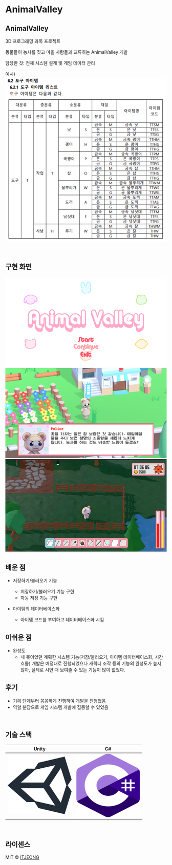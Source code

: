 # AnimalValley

## AnimalValley

3D 프로그래밍 과목 프로젝트

동물들이 농사를 짓고 마을 사람들과 교류하는 AnimalValley 개발

담당한 것: 전체 시스템 설계 및 게임 데이터 관리

예시) <br>
<img src=".images/item.png">

<br>

## 구현 화면

<img src=".images/title.png">
<br>
<img src=".images/ingame.png">
<br>
<img src=".images/ingame_2.png">
<br>


## 배운 점

<p align="justify">
    
- 저장하기/불러오기 기능
    - 저장하기/불러오기 기능 구현
    - 자동 저장 기능 구현

- 아이템의 데이터베이스화
    - 아이템 코드를 부여하고 데이터베이스화 시킴

</p>

## 아쉬운 점
<p align="justify">
    
- 완성도
    - 내 몫이었던 계획한 시스템 기능(저장/불러오기, 아이템 데이터베이스화, 시간 흐름) 개발은 예정대로 진행되었으나 캐릭터 조작 등의 기능의 완성도가 높지 않아, 실제로 시연 때 보여줄 수 있는 기능이 많이 없었다.
</p>

## 후기
<p align="justify">

- 기획 단계부터 꼼꼼하게 진행하여 개발을 진행했음
- 역할 분담으로 게임 시스템 개발에 집중할 수 있었음

</p>

<br>



## 기술 스택

| Unity | C# |
| :--------: | :--------: |
|   <img src="https://raw.githubusercontent.com/ITJEONG-DEV/README/main/.images/unity.png" width="200" height="180"/>   |   <img src="https://raw.githubusercontent.com/ITJEONG-DEV/README/cd763909be113b37c44ab5490a4e9007e2c00920/.images/csharp.svg" width="200" height="200"/>    |

<br>

## 라이센스

MIT &copy; [ITJEONG](mailto:derbana1027@gmail.com)
